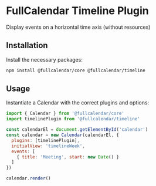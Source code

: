 
# FullCalendar Timeline Plugin

Display events on a horizontal time axis (without resources)

## Installation

Install the necessary packages:

```sh
npm install @fullcalendar/core @fullcalendar/timeline
```

## Usage

Instantiate a Calendar with the correct plugins and options:

```js
import { Calendar } from '@fullcalendar/core'
import timelinePlugin from '@fullcalendar/timeline'

const calendarEl = document.getElementById('calendar')
const calendar = new Calendar(calendarEl, {
  plugins: [timelinePlugin],
  initialView: 'timelineWeek',
  events: [
    { title: 'Meeting', start: new Date() }
  ]
})

calendar.render()
```
